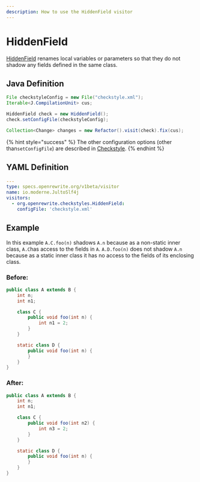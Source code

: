 ```yaml
---
description: How to use the HiddenField visitor
---
```


# HiddenField

[HiddenField](https://checkstyle.sourceforge.io/config_coding.html#HiddenField) renames local variables or parameters so that they do not shadow any fields defined in the same class.

## Java Definition

```java
File checkstyleConfig = new File("checkstyle.xml");
Iterable<J.CompilationUnit> cus;

HiddenField check = new HiddenField();
check.setConfigFile(checkstyleConfig);

Collection<Change> changes = new Refactor().visit(check).fix(cus);
```

{% hint style="success" %}
The other configuration options \(other than`setConfigFile`\) are described in [Checkstyle](./#configuration-options).
{% endhint %}

## YAML Definition

```yaml
---
type: specs.openrewrite.org/v1beta/visitor
name: io.moderne.JultoSlf4j
visitors:
  - org.openrewrite.checkstyles.HiddenField:
    configFile: 'checkstyle.xml'
```

## Example

In this example `A.C.foo(n)` shadows `A.n` because as a non-static inner class, `A.C`has access to the fields in `A`. `A.D.foo(n)` does not shadow `A.n` because as a static inner class it has no access to the fields of its enclosing class.

### Before:

```java
public class A extends B {
    int n;
    int n1;

    class C {
        public void foo(int n) {
            int n1 = 2;
        }
    }

    static class D {
        public void foo(int n) {
        }
    }
}
```

### After:

```java
public class A extends B {
    int n;
    int n1;

    class C {
        public void foo(int n2) {
            int n3 = 2;
        }
    }

    static class D {
        public void foo(int n) {
        }
    }
}
```

